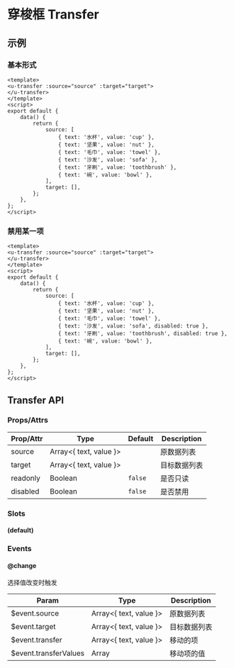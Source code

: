 # 穿梭框 Transfer

## 示例
### 基本形式

``` vue
<template>
<u-transfer :source="source" :target="target">
</u-transfer>
</template>
<script>
export default {
    data() {
        return {
            source: [
                { text: '水杯', value: 'cup' },
                { text: '坚果', value: 'nut' },
                { text: '毛巾', value: 'towel' },
                { text: '沙发', value: 'sofa' },
                { text: '牙刷', value: 'toothbrush' },
                { text: '碗', value: 'bowl' },
            ],
            target: [],
        };
    },
};
</script>
```

### 禁用某一项

``` vue
<template>
<u-transfer :source="source" :target="target">
</u-transfer>
</template>
<script>
export default {
    data() {
        return {
            source: [
                { text: '水杯', value: 'cup' },
                { text: '坚果', value: 'nut' },
                { text: '毛巾', value: 'towel' },
                { text: '沙发', value: 'sofa', disabled: true },
                { text: '牙刷', value: 'toothbrush', disabled: true },
                { text: '碗', value: 'bowl' },
            ],
            target: [],
        };
    },
};
</script>
```

## Transfer API
### Props/Attrs

| Prop/Attr | Type | Default | Description |
| --------- | ---- | ------- | ----------- |
| source | Array\<{ text, value }\> | | 原数据列表 |
| target | Array\<{ text, value }\> | | 目标数据列表 |
| readonly | Boolean | `false` | 是否只读 |
| disabled | Boolean | `false` | 是否禁用 |

### Slots

#### (default)

### Events

#### @change

选择值改变时触发

| Param | Type | Description |
| ----- | ---- | ----------- |
| $event.source | Array\<{ text, value }\> | 原数据列表 |
| $event.target | Array\<{ text, value }\> | 目标数据列表 |
| $event.transfer | Array\<{ text, value }\> | 移动的项 |
| $event.transferValues | Array | 移动项的值 |
